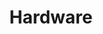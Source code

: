 ---
title: "Hardware"
description: "Hardware development, embedded systems, electronics, and IoT projects"
---